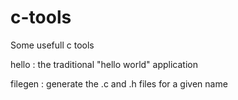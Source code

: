 # c-tools

Some usefull c tools


hello : the traditional "hello world" application

filegen : generate the .c and .h files for a given name
